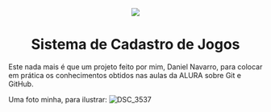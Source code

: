 <p align="center">
<img src="http://img.shields.io/static/v1?label=STATUS&message=EM%20DESENVOLVIMENTO&color=GREEN&style=for-the-badge"/>
</p>

<h1 align="center"> Sistema de Cadastro de Jogos </h1>

Este nada mais é que um projeto feito por mim, Daniel Navarro, para colocar em prática os conhecimentos obtidos
nas aulas da ALURA sobre Git e GitHub.

Uma foto minha, para ilustrar:
![DSC_3537](https://user-images.githubusercontent.com/98987356/229968657-44b9d2a7-ea26-4581-9bf9-9479f606dcb5.jpg)

